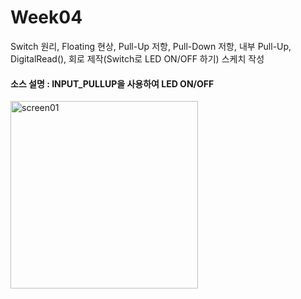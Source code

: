 # Week04
Switch 원리, Floating 현상, Pull-Up 저항, Pull-Down 저항, 내부 Pull-Up,  DigitalRead(), 회로 제작(Switch로 LED ON/OFF 하기) 스케치 작성

#### 소스 설명 : INPUT_PULLUP을 사용하여 LED ON/OFF
<div>
<img width="300" alt="screen01" src="https://user-images.githubusercontent.com/1857075/53737146-0dab6700-3ecf-11e9-8c45-dc18ac296338.jpg">
</div>

